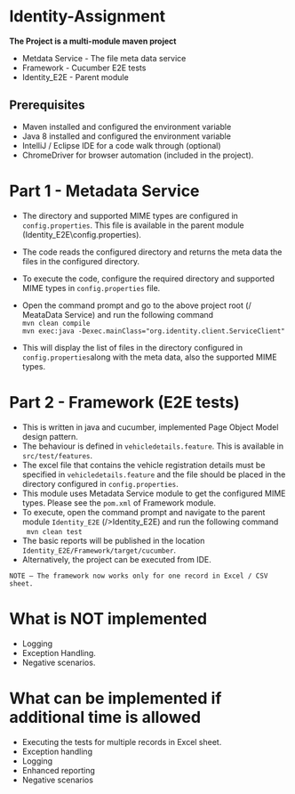 # Identity-Assignment
<b>The Project is a multi-module maven project</b>
* Metdata Service - The file meta data service
* Framework - Cucumber E2E tests
* Identity_E2E - Parent module

## Prerequisites
*	Maven installed and configured the environment variable
*	Java 8 installed and configured the environment variable
*	IntelliJ / Eclipse IDE for a code walk through (optional)
*	ChromeDriver for browser automation (included in the project).

# Part 1 - Metadata Service
* The directory and supported MIME types are configured in `config.properties`. This file is available in the parent module (Identity_E2E\config.properties). 
* The code reads the configured directory and returns the meta data the files in the configured directory.

* To execute the code, configure the required directory and supported MIME types in `config.properties` file. 
* Open the command prompt and go to the above project root (/ MeataData Service) and run the following command <br>
 `mvn clean compile`<br>
 `mvn exec:java -Dexec.mainClass="org.identity.client.ServiceClient"`
* This will display the list of files in the directory configured in `config.properties`along with the meta data, also the supported MIME types.

# Part 2 - Framework (E2E tests)
* This is written in java and cucumber, implemented Page Object Model design pattern.
* The behaviour is defined in `vehicledetails.feature`. This is available in `src/test/features`.
* The excel file that contains the vehicle registration details must be specified in `vehicledetails.feature` and the file should be placed in the directory configured in `config.properties`.
* This module uses Metadata Service module to get the configured MIME types. Please see the `pom.xml` of Framework module.
* To execute, open the command prompt and navigate to the parent module `Identity_E2E` (/>Identity_E2E) and run the following command <br>
` mvn clean test`
* The basic reports will be published in the location `Identity_E2E/Framework/target/cucumber`. 
* Alternatively, the project can be executed from IDE.

`NOTE – The framework now works only for one record in Excel / CSV sheet.`

# What is NOT implemented
* Logging
* Exception Handling.
* Negative scenarios.

# What can be implemented if additional time is allowed
* Executing the tests for multiple records in Excel sheet.
* Exception handling
* Logging
* Enhanced reporting
* Negative scenarios


